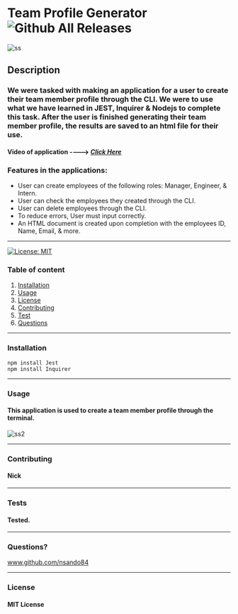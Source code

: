 
  # **Team Profile Generator**   ![Github All Releases](https://img.shields.io/github/contributors/nsando84/Team-Profile-Generator)   

 ![ss](https://user-images.githubusercontent.com/67135603/92559390-6034b480-f225-11ea-8f58-c0ab7ac66514.png)



  ## **Description**

  

  ### We were tasked with making an application for a user to create their team member profile through the CLI. We were to use what we have learned in JEST, Inquirer & Nodejs to complete this task. After the user is finished generating their team member profile, the results are saved to an html file for their use. 

 #### Video of application ----> [***Click Here***](https://drive.google.com/file/d/1tfrydzmbzunIhys6xIpuzSJBISBlNSeu/view)
 
  ### Features in the applications:
  - User can create employees of the following roles: Manager, Engineer, & Intern.
  - User can check the employees they created through the CLI.
  - User can delete employees through the CLI.
  - To reduce errors, User must input correctly.
  - An HTML document is created upon completion with the employees ID, Name, Email, & more.


 
---

[![License: MIT](https://img.shields.io/badge/License-MIT-yellow.svg)](https://opensource.org/licenses/MIT)

  ### Table of content
  1. [Installation](#installation)
  2. [Usage](#usage)
  3. [License](#license)
  4. [Contributing](#contributing)
  5. [Test](#test)
  6. [Questions](#questions)

---

### **Installation**

    npm install Jest
    npm install Inquirer

---

### **Usage**

#### This application is used to create a team member profile through the terminal.

![ss2](https://user-images.githubusercontent.com/67135603/92559563-adb12180-f225-11ea-8518-dcce9111da44.png)

---

### **Contributing**

#### Nick

---

### **Tests**

#### Tested.

---

### **Questions?**

www.github.com/nsando84

---

### **License**

#### MIT License

  
